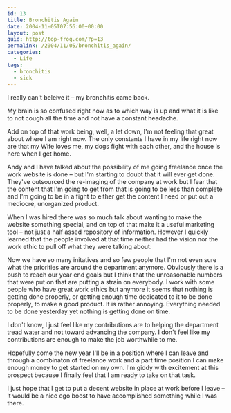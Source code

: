 ```yaml
---
id: 13
title: Bronchitis Again
date: 2004-11-05T07:56:00+00:00
layout: post
guid: http://top-frog.com/?p=13
permalink: /2004/11/05/bronchitis_again/
categories:
  - Life
tags:
  - bronchitis
  - sick
---
```

I really can't beleive it – my bronchitis came back.

My brain is so confused right now as to which way is up and what it is like to not cough all the time and not have a constant headache.

Add on top of that work being, well, a let down, I'm not feeling that great about where I am right now. The only constants I have in my life right now are that my Wife loves me, my dogs fight with each other, and the house is here when I get home.



Andy and I have talked about the possibility of me going freelance once the work website is done – but I'm starting to doubt that it will ever get done. They've outsourced the re-imaging of the company at work but I fear that the content that I'm going to get from that is going to be less than complete and I'm going to be in a fight to either get the content I need or put out a mediocre, unorganized product.

When I was hired there was so much talk about wanting to make the website something special, and on top of that make it a useful marketing tool – not just a half assed repository of information. However I quickly learned that the people involved at that time neither had the vision nor the work ethic to pull off what they were talking about.

Now we have so many initatives and so few people that I'm not even sure what the priorities are around the department anymore. Obviously there is a push to reach our year end goals but I think that the unreasonable numbers that were put on that are putting a strain on everybody. I work with some people who have great work ethics but anymore it seems that nothing is getting done properly, or getting enough time dedicated to it to be done properly, to make a good product. It is rather annoying. Everything needed to be done yesterday yet nothing is getting done on time.

I don't know, I just feel like my contributions are to helping the department tread water and not toward advancing the company. I don't feel like my contributions are enough to make the job worthwhile to me.

Hopefully come the new year I'll be in a position where I can leave and through a combinaton of freelance work and a part time position I can make enough money to get started on my own. I'm giddy with excitement at this prospect because I finally feel that I am ready to take on that task.

I just hope that I get to put a decent website in place at work before I leave – it would be a nice ego boost to have accomplished something while I was there.
